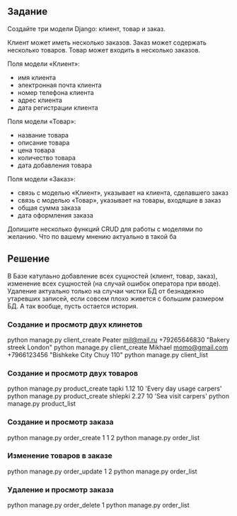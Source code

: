 ## Задание

Создайте три модели Django: клиент, товар и заказ.

Клиент может иметь несколько заказов. Заказ может содержать несколько товаров. Товар может входить в несколько заказов.

Поля модели «Клиент»:
- имя клиента
- электронная почта клиента
- номер телефона клиента
- адрес клиента
- дата регистрации клиента

Поля модели «Товар»:
- название товара
- описание товара
- цена товара
- количество товара
- дата добавления товара

Поля модели «Заказ»:
- связь с моделью «Клиент», указывает на клиента, сделавшего заказ
- связь с моделью «Товар», указывает на товары, входящие в заказ
- общая сумма заказа
- дата оформления заказа

Допишите несколько функций CRUD для работы с моделями по желанию. Что по вашему мнению актуально в такой ба

## Решение

В Базе катулаьно добавление всех сущностей (клиент, товар, заказ), изменение всех сущностей (на случай ошибок оператора при вводе). Удаление актуально только на случаи чистки БД от безнадежно утаревших записей, если совсем плохо живется с большим размером БД. А так вообще, пусть остается история.


### Создание и просмотр двух клинетов

python manage.py client_create Peater mil@mail.ru +79265646830 "Bakery streek London"
python manage.py client_create Mikhael momo@gmail.com +7966123456 "Bishkeke City Chuy 110"
python manage.py client_list

### Создание и просмотр двух товаров

python manage.py product_create tapki 1.12 10 'Every day usage carpers'
python manage.py product_create shlepki 2.27 10 'Sea visit carpers'
python manage.py product_list


### Создание и просмотр заказа

python manage.py order_create 1 1 2
python manage.py order_list

### Изменение товаров в заказе

python manage.py order_update 1 2
python manage.py order_list

### Удаление и просмотр заказа

python manage.py order_delete 1
python manage.py order_list






